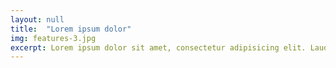 ```yaml
---
layout: null
title:  "Lorem ipsum dolor"
img: features-3.jpg
excerpt: Lorem ipsum dolor sit amet, consectetur adipisicing elit. Laudantium non
---
```

